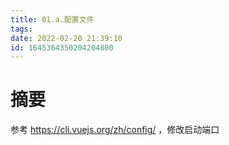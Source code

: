 ```yaml
---
title: 01.a.配置文件
tags: 
date: 2022-02-20 21:39:10
id: 1645364350204204800
---
```

# 摘要

参考 https://cli.vuejs.org/zh/config/ ，修改启动端口











